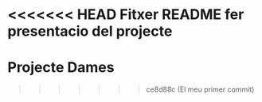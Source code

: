 <<<<<<< HEAD
Fitxer README fer presentacio del projecte
=======
# Projecte Dames
>>>>>>> ce8d88c (El meu primer commit)
